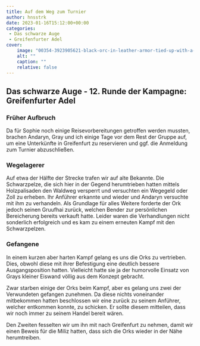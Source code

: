 ```yaml
---
title: Auf dem Weg zum Turnier
author: hnsstrk
date: 2023-01-16T15:12:00+00:00
categories:
 - Das schwarze Auge
 - Greifenfurter Adel
cover:
    image: "00354-3923905621-black-orc-in-leather-armor-tied-up-with-a-rope-tied-up-arrested-forest-path-as-background-trees-8k-intricate-detailed-b.png"
    alt: ""
    caption: ""
    relative: false
---
```


## Das schwarze Auge - 12. Runde der Kampagne: Greifenfurter Adel

### Früher Aufbruch

Da für Sophie noch einige Reisevorbereitungen getroffen werden mussten, brachen Andaryn, Gray und ich einige Tage vor dem Rest der Gruppe auf, um eine Unterkünfte in Greifenfurt zu reservieren und ggf. die Anmeldung zum Turnier abzuschließen.

### Wegelagerer

Auf etwa der Hälfte der Strecke trafen wir auf alte Bekannte. Die Schwarzpelze, die sich hier in der Gegend herumtrieben hatten mittels Holzpalisaden den Waldweg versperrt und versuchten ein Wegegeld oder Zoll zu erheben. Ihr Anführer erkannte und wieder und Andaryn versuchte mit ihm zu verhandeln. Als Grundlage für alles Weitere forderte der Ork jedoch seinen Gruufhai zurück, welchen Bender zur persönlichen Bereicherung bereits verkauft hatte. Leider waren die Verhandlungen nicht sonderlich erfolgreich und es kam zu einem erneuten Kampf mit den Schwarzpelzen.

### Gefangene

In einem kurzen aber harten Kampf gelang es uns die Orks zu vertrieben. Dies, obwohl diese mit ihrer Befestigung eine deutlich bessere Ausgangsposition hatten. Vielleicht hatte sie ja der humorvolle Einsatz von Grays kleiner Eiswand völlig aus dem Konzept gebracht.

Zwar starben einige der Orks beim Kampf, aber es gelang uns zwei der Verwundeten gefangen zunehmen. Da diese nichts voneinander mitbekommen hatten beschlossen wir eine zurück zu seinem Anführer, welcher entkommen konnte, zu schicken. Er sollte diesem mitteilen, dass wir noch immer zu seinem Handel bereit wären.

Den Zweiten fesselten wir um ihn mit nach Greifenfurt zu nehmen, damit wir einen Beweis für die Miliz hatten, dass sich die Orks wieder in der Nähe herumtreiben.